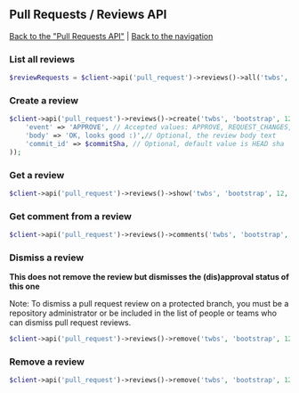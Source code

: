 ## Pull Requests / Reviews API
[Back to the "Pull Requests API"](../pull_requests.md) | [Back to the navigation](../README.md)

### List all reviews

```php
$reviewRequests = $client->api('pull_request')->reviews()->all('twbs', 'bootstrap', 12);
```

### Create a review

```php
$client->api('pull_request')->reviews()->create('twbs', 'bootstrap', 12, array(                  
    'event' => 'APPROVE', // Accepted values: APPROVE, REQUEST_CHANGES, COMMENT, see https://developer.github.com/v3/pulls/reviews/#input-1
    'body' => 'OK, looks good :)',// Optional, the review body text
    'commit_id' => $commitSha, // Optional, default value is HEAD sha
));
```

### Get a review

```php
$client->api('pull_request')->reviews()->show('twbs', 'bootstrap', 12, $reviewId);
```

### Get comment from a review

```php
$client->api('pull_request')->reviews()->comments('twbs', 'bootstrap', 12, $reviewId);
```

### Dismiss a review
**This does not remove the review but dismisses the (dis)approval status of this one**

Note: To dismiss a pull request review on a protected branch, you must be a
repository administrator or be included in the list of people or teams who can dismiss pull request reviews.

```php
$client->api('pull_request')->reviews()->remove('twbs', 'bootstrap', 12, $reviewId, 'Dismiss reason (mandatory)');
```

### Remove a review

```php
$client->api('pull_request')->reviews()->remove('twbs', 'bootstrap', 12, $reviewId);
```
